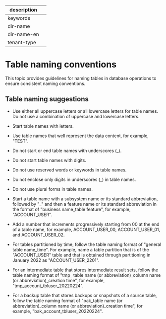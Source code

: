 |description||
|---|---|
|keywords||
|dir-name||
|dir-name-en||
|tenant-type||

# Table naming conventions

This topic provides guidelines for naming tables in database operations to ensure consistent naming conventions.

## Table naming suggestions

* Use either all uppercase letters or all lowercase letters for table names. Do not use a combination of uppercase and lowercase letters.

* Start table names with letters.

* Use table names that well represent the data content, for example, "TEST".

* Do not start or end table names with underscores (_).

* Do not start table names with digits.

* Do not use reserved words or keywords in table names.

* Do not enclose only digits in underscores (_) in table names.

* Do not use plural forms in table names.

* Start a table name with a subsystem name or its standard abbreviation, followed by "_" and then a feature name or its standard abbreviation in the format of "business name_table feature", for example, "ACCOUNT_USER".

* Add a number that increments progressively starting from 00 at the end of a table name, for example, ACCOUNT_USER_00, ACCOUNT_USER_01, and ACCOUNT_USER_02.

* For tables partitioned by time, follow the table naming format of "general table name_time". For example, name a table partition that is of the "ACCOUNT_USER" table and that is obtained through partitioning in January 2022 as "ACCOUNT_USER_2201".

* For an intermediate table that stores intermediate result sets, follow the table naming format of "tmp_ table name (or abbreviation)_column name (or abbreviation)_creation time", for example, "tmp_account_tbluser_20220224".

* For a backup table that stores backups or snapshots of a source table, follow the table naming format of "bak_table name (or abbreviation)_column name (or abbreviation)_creation time", for example, "bak_account_tbluser_20220224".
